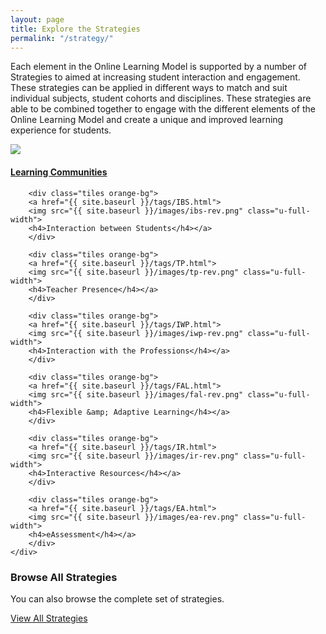 ```yaml
---
layout: page
title: Explore the Strategies
permalink: "/strategy/"
---    
```

    
Each element in the Online Learning Model is supported by a number of Strategies to aimed at increasing student interaction and engagement. These strategies can be applied in different ways to match and suit individual subjects, student cohorts and disciplines. These strategies are able to be combined together to engage with the different elements of the Online Learning Model and create a unique and improved learning experience for students. 
    
<div class="row">
    <div class="tile-icons">
        <div class="tiles orange-bg">
        <a href="{{ site.baseurl }}/tags/LC.html">
        <img src="{{ site.baseurl }}/images/lc-rev.png" class="u-full-width">
        <h4>Learning Communities</h4></a>
        </div>

        <div class="tiles orange-bg">
        <a href="{{ site.baseurl }}/tags/IBS.html">
        <img src="{{ site.baseurl }}/images/ibs-rev.png" class="u-full-width">
        <h4>Interaction between Students</h4></a>
        </div>

        <div class="tiles orange-bg">
        <a href="{{ site.baseurl }}/tags/TP.html">
        <img src="{{ site.baseurl }}/images/tp-rev.png" class="u-full-width">
        <h4>Teacher Presence</h4></a>
        </div>

        <div class="tiles orange-bg">
        <a href="{{ site.baseurl }}/tags/IWP.html">
        <img src="{{ site.baseurl }}/images/iwp-rev.png" class="u-full-width">
        <h4>Interaction with the Professions</h4></a>
        </div>

        <div class="tiles orange-bg">
        <a href="{{ site.baseurl }}/tags/FAL.html">
        <img src="{{ site.baseurl }}/images/fal-rev.png" class="u-full-width">
        <h4>Flexible &amp; Adaptive Learning</h4></a>
        </div>

        <div class="tiles orange-bg">
        <a href="{{ site.baseurl }}/tags/IR.html">
        <img src="{{ site.baseurl }}/images/ir-rev.png" class="u-full-width">
        <h4>Interactive Resources</h4></a>
        </div>

        <div class="tiles orange-bg">
        <a href="{{ site.baseurl }}/tags/EA.html">
        <img src="{{ site.baseurl }}/images/ea-rev.png" class="u-full-width">
        <h4>eAssessment</h4></a>
        </div>
    </div>
</div>    

<div class="row u-release extra-bottom-padding">
    <div class="container">
    <h3>Browse All Strategies</h3>
    <p>You can also browse the complete set of strategies. </p>
    <div class="offset-by-four four columns">
    <a href="{{ site.baseurl }}/strategy/archive.html" class="mixer-button">View All Strategies</a></div>
    </div>
</div>

